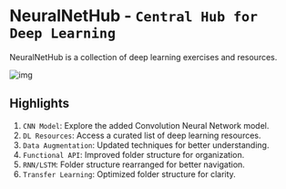 # NeuralNetHub - `Central Hub for Deep Learning`

NeuralNetHub is a collection of deep learning exercises and resources. 

![img](https://encrypted-tbn0.gstatic.com/images?q=tbn:ANd9GcQG3RuRShg0bK0qj7XZalemYWNQaTDVZRqNGg&usqp=CAU)

## Highlights

1. `CNN Model`: Explore the added Convolution Neural Network model.
2. `DL Resources`: Access a curated list of deep learning resources.
3. `Data Augmentation`: Updated techniques for better understanding.
4. `Functional API`: Improved folder structure for organization.
5. `RNN/LSTM`: Folder structure rearranged for better navigation.
6. `Transfer Learning`: Optimized folder structure for clarity.
